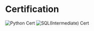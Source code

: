 # Certification
![Python Cert](https://user-images.githubusercontent.com/85148465/129504830-6448e5ba-6fc8-4106-b063-5b472cf7674a.png)
![SQL(Intermediate) Cert](https://user-images.githubusercontent.com/85148465/129504907-5cfb953d-115e-4fba-a5b5-e2f05139b077.png)
